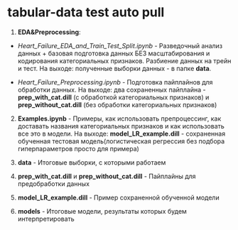 # tabular-data test auto pull
1. **EDA&Preprocessing**:
  * *Heart_Failure_EDA_and_Train_Test_Split.ipynb* - Разведочный анализ данных + базовая подготовка данных БЕЗ масштабирования и кодирования категориальных признаков. 
  Разбиение данных на трейн и тест. 
  На выходе: полученные выборки данных - в папке **data**.

  * *Heart_Failure_Preprocessing.ipynb* - Подготовка пайплайнов для обработки данных. 
  На выходе: два сохраненных пайплайна - **prep_with_cat.dill** (с обработкой категориальных признаков) и **prep_without_cat.dill** (без обработки категориальных признаков)

2. **Examples.ipynb** - Примеры, как использовать препроцессинг, как доставать названия категориальных признаков и как использовать все это в модели. 
На выходе: **model_LR_example.dill** - сохраненная обученная тестовая модель(логистическая регрессия без подбора гиперпараметров просто для примера)

3. **data** - Итоговые выборки, с которыми работаем
4. **prep_with_cat.dill** и **prep_without_cat.dill** - Пайплайны для предобработки данных
5. **model_LR_example.dill** - Пример сохраненной обученной модели
6. **models** - Итоговые модели, результаты которых будем интерпретировать
